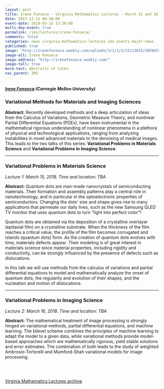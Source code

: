 ```yaml
---
layout: post
title: Irene Fonseca - Virginia Mathematics Lectures - March 15 and 16, 2018
date: 2017-12-11 00:30:00
event-date: 2018-03-15 13:30:00
multi-day-event: true
permalink: /ims/lectures/irene-fonseca/
comments: false
categories: news virginia-mathematics-lectures ims events major-news
published: true
image: "http://irenefonseca.weebly.com/uploads/3/1/1/1/31113833/2059d19a-f924-4e2d-bf0c-d285d11c50d1_orig.jpg"
image-alt: Irene Fonseca
image-address: "http://irenefonseca.weebly.com/"
image-tall: true
more-text: Abstracts of talks
nav_parent: IMS
---
```


<h5 class="mt-3 mb-4"><a href="https://www.math.cmu.edu/math/faculty/fonsecairene">Irene Fonseca</a> (Carnegie Mellon University)</h5>

### Variational Methods for Materials and Imaging Sciences

**Abstract:** Recently developed methods and a deep articulation of ideas from the Calculus of Variations, Geometric
Measure Theory, and nonlinear Partial Differential Equations (PDEs), have been instrumental
in the mathematical rigorous understanding of nonlinear phenomena in a plethora of physical
and technological applications, ranging from analyzing instabilities in novel advanced materials to the denoising of medical images.
This leads to the two talks of this series: **Variational Problems in Materials Science** and **Variational Problems in Imaging Science**.

<!--more-->

---

### Variational Problems in Materials Science

*Lecture 1: March 15, 2018. Time and location: TBA*

**Abstract:**  Quantum dots are man-made nanocrystals of semiconducting materials. Their formation and assembly patterns play a central role in nanotechnology, and in particular in the optoelectronic properties of semiconductors. Changing the dots' size and shape gives rise to many applications that permeate our daily lives, such as the new Samsung QLED TV monitor that uses quantum dots to turn "light into perfect color"!

Quantum dots are obtained via the deposition of a crystalline overlayer (epitaxial film) on a crystalline substrate. When the thickness of the film reaches a critical value, the profile of the film becomes corrugated and islands (quantum dots) form. As the creation of quantum dots evolves with time, materials defects appear. Their modeling is of great interest in materials science since material properties, including rigidity and conductivity, can be strongly influenced by the presence of defects such as dislocations.

In this talk we will use methods from the calculus of variations and partial differential equations to model and mathematically analyze the onset of quantum dots, the regularity and evolution of their shapes, and the nucleation and motion of dislocations.

---

### Variational Problems in Imaging Science

*Lecture 2: March 16, 2018. Time and location: TBA*

**Abstract:**  The mathematical treatment of image processing is strongly hinged on variational methods, partial differential equations, and machine learning. The bilevel scheme combines the principles of machine learning to adapt the model to a given data, while variational methods provide model-based approaches which are mathematically rigorous, yield stable solutions and error estimates. The combination of both leads to the study of weighted Ambrosio-Tortorelli and Mumford-Shah variational models for image processing.


<br><br>

[Virginia Mathematics Lectures archive]({{site.url}}/ims/lectures)
